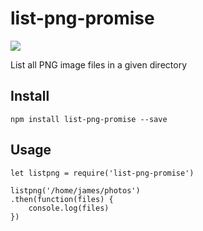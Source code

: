 list-png-promise
================

![](https://nodei.co/npm/list-png-promise.png?downloads=true&downloadRank=true&stars=true)

List all PNG image files in a given directory

Install
-------

    npm install list-png-promise --save

Usage
-----

    let listpng = require('list-png-promise')

    listpng('/home/james/photos')
    .then(function(files) {
        console.log(files)
    })
